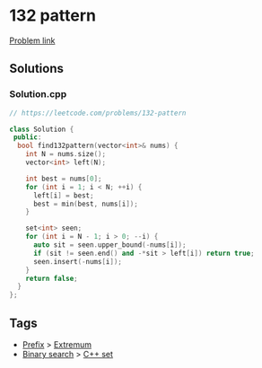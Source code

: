 # 132 pattern

[Problem link](https://leetcode.com/problems/132-pattern)

## Solutions


### Solution.cpp
```cpp
// https://leetcode.com/problems/132-pattern

class Solution {
 public:
  bool find132pattern(vector<int>& nums) {
    int N = nums.size();
    vector<int> left(N);

    int best = nums[0];
    for (int i = 1; i < N; ++i) {
      left[i] = best;
      best = min(best, nums[i]);
    }

    set<int> seen;
    for (int i = N - 1; i > 0; --i) {
      auto sit = seen.upper_bound(-nums[i]);
      if (sit != seen.end() and -*sit > left[i]) return true;
      seen.insert(-nums[i]);
    }
    return false;
  }
};
```
## Tags

* [Prefix](/README.md#Prefix) > [Extremum](/README.md#Prefix-Extremum)
* [Binary search](/README.md#Binary_search) > [C++ set](/README.md#Binary_search-C___set)
